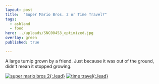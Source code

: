 ```yaml
---
layout: post
title:  "Super Mario Bros. 2 or Time Travel?"
tags:
  - ashland
  - food
hero: ../uploads/SNC00453_optimized.jpg
overlay: green
published: true

---
```


A large turnip grown by a friend. Just because it was out of the ground, didn't mean it stopped growing.

[![super mario bros 2](../uploads/SNC00453_optimized.jpg){:.lead}](../uploads/SNC00453.jpg)
[![time travel](../uploads/SNC00456_optimized.jpg){:.lead}](../uploads/SNC00456.jpg)